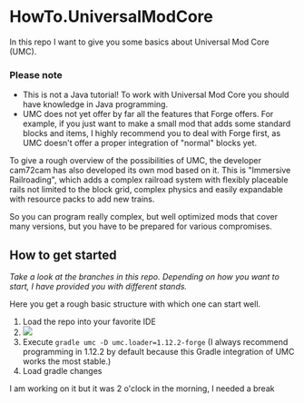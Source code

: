# HowTo.UniversalModCore

In this repo I want to give you some basics about Universal Mod Core (UMC).

### Please note

* This is not a Java tutorial! To work with Universal Mod Core you should have knowledge in Java programming.
* UMC does not yet offer by far all the features that Forge offers. For example, if you just want to make a small mod that adds some standard blocks and items, I highly recommend you to deal with Forge first, as UMC doesn't offer a proper integration of "normal" blocks yet.

To give a rough overview of the possibilities of UMC, the developer cam72cam has also developed its own mod based on it. This is "Immersive Railroading", which adds a complex railroad system with flexibly placeable rails not limited to the block grid, complex physics and easily expandable with resource packs to add new trains.

So you can program really complex, but well optimized mods that cover many versions, but you have to be prepared for various compromises.

## How to get started

*Take a look at the branches in this repo. Depending on how you want to start, I have provided you with different stands.*

Here you get a rough basic structure with which one can start well.

1. Load the repo into your favorite IDE
2. ![](https://i.imgur.com/i5slj7U.png)
3. Execute ``gradle umc -D umc.loader=1.12.2-forge`` (I always recommend programming in 1.12.2 by default because this Gradle integration of UMC works the most stable.)
4. Load gradle changes

I am working on it but it was 2 o'clock in the morning, I needed a break

